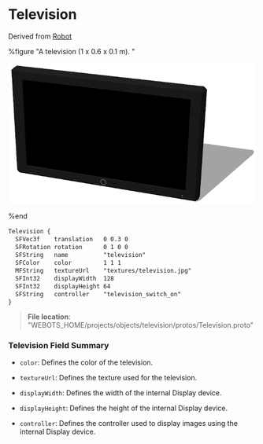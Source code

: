 # Television

Derived from [Robot](../reference/robot.md)

%figure "A television (1 x 0.6 x 0.1 m).
"

![Television](images/objects/television/Television/model.png)

%end

```
Television {
  SFVec3f    translation   0 0.3 0
  SFRotation rotation      0 1 0 0
  SFString   name          "television"
  SFColor    color         1 1 1                      
  MFString   textureUrl    "textures/television.jpg"  
  SFInt32    displayWidth  128                        
  SFInt32    displayHeight 64                         
  SFString   controller    "television_switch_on"     
}
```

> **File location**: "WEBOTS\_HOME/projects/objects/television/protos/Television.proto"

### Television Field Summary

- `color`: Defines the color of the television.

- `textureUrl`: Defines the texture used for the television.

- `displayWidth`: Defines the width of the internal Display device.

- `displayHeight`: Defines the height of the internal Display device.

- `controller`: Defines the controller used to display images using the internal Display device.

